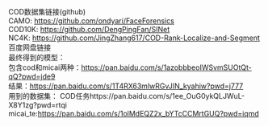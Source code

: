 COD数据集链接(github)<br>
CAMO: https://github.com/ondyari/FaceForensics<br>
COD10K: https://github.com/DengPingFan/SINet<br>
NC4K: https://github.com/JingZhang617/COD-Rank-Localize-and-Segment<br>
百度网盘链接<br>
最终得到的模型： <br>
包含cod和micai两种：https://pan.baidu.com/s/1azobbbeoIWSvmSUOtQt-qQ?pwd=jde9 <br>
结果：https://pan.baidu.com/s/1T4RX63mlwRGvJIN_kyahiw?pwd=j777 <br>
用到的数据集：
COD任务https://pan.baidu.com/s/1ee_OuG0ykQLJWuL-X8Y1zg?pwd=rtqi <br>
micai_te:https://pan.baidu.com/s/1olMdEQZ2x_bYTcCCMrtGUQ?pwd=iqmd <br>

